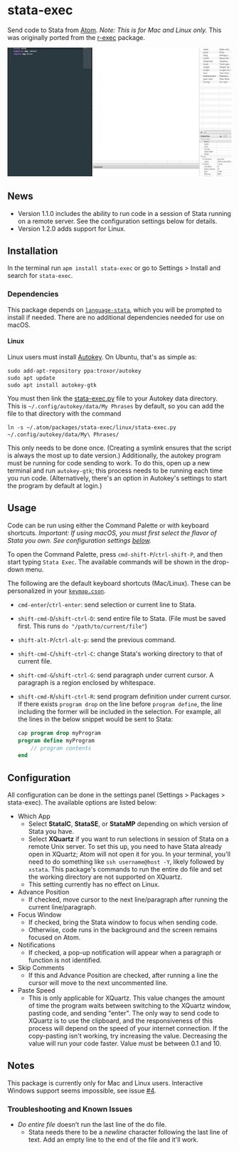 # stata-exec

Send code to Stata from [Atom](https://atom.io). _Note: This is for Mac and Linux only._ This was originally ported from the [r-exec](https://atom.io/packages/r-exec) package.

![run-command](./img/run_command.gif)

## News
- Version 1.1.0 includes the ability to run code in a session of Stata running on a remote server. See the configuration settings below for details.
- Version 1.2.0 adds support for Linux.

## Installation

In the terminal run `apm install stata-exec` or go to Settings > Install and search for `stata-exec`.

### Dependencies

This package depends on [`language-stata`](https://atom.io/packages/language-stata), which you will be prompted to install if needed. There are no additional dependencies needed for use on macOS.

#### Linux

Linux users must install [Autokey](https://github.com/autokey-py3/autokey). On Ubuntu, that's as simple as:
```
sudo add-apt-repository ppa:troxor/autokey
sudo apt update
sudo apt install autokey-gtk
```
You must then link the [stata-exec.py](./linux/stata-exec.py) file to your Autokey data directory. This is `~/.config/autokey/data/My Phrases` by default, so you can add the file to that directory with the command
```
ln -s ~/.atom/packages/stata-exec/linux/stata-exec.py ~/.config/autokey/data/My\ Phrases/
```
This only needs to be done once. (Creating a symlink ensures that the script is always the most up to date version.) Additionally, the autokey program must be running for code sending to work. To do this, open up a new terminal and run `autokey-gtk`; this process needs to be running each time you run code. (Alternatively, there's an option in Autokey's settings to start the program by default at login.)

## Usage

Code can be run using either the Command Palette or with keyboard shortcuts. _Important: If using macOS, you must first select the flavor of Stata you own. See configuration settings [below](#configuration)._

To open the Command Palette, press `cmd-shift-P`/`ctrl-shift-P`, and then start typing `Stata Exec`. The available commands will be shown in the drop-down menu.

The following are the default keyboard shortcuts (Mac/Linux). These can be personalized in your [`keymap.cson`](http://flight-manual.atom.io/behind-atom/sections/keymaps-in-depth/).
- `cmd-enter`/`ctrl-enter`: send selection or current line to Stata.
- `shift-cmd-D`/`shift-ctrl-D`: send entire file to Stata. (File must be saved first. This runs `do "/path/to/current/file"`)
- `shift-alt-P`/`ctrl-alt-p`: send the previous command.
- `shift-cmd-C`/`shift-ctrl-C`: change Stata's working directory to that of current file.
- `shift-cmd-G`/`shift-ctrl-G`: send paragraph under current cursor. A paragraph is a region enclosed by whitespace.
- `shift-cmd-R`/`shift-ctrl-R`: send program definition under current cursor. If there exists `program drop` on the line before `program define`, the line including the former will be included in the selection. For example, all the lines in the below snippet would be sent to Stata:

    ```stata
    cap program drop myProgram
    program define myProgram
        // program contents
    end
    ```

## Configuration

All configuration can be done in the settings panel (Settings > Packages > stata-exec). The available options are listed below:

- Which App
  - Select **StataIC**, **StataSE**, or **StataMP** depending on which version of Stata you have.
  - Select **XQuartz** if you want to run selections in session of Stata on a remote Unix server. To set this up, you need to have Stata already open in XQuartz; Atom will not open it for you. In your terminal, you'll need to do something like `ssh username@host -Y`, likely followed by `xstata`. This package's commands to run the entire do file and set the working directory are not supported on XQuartz.
  - This setting currently has no effect on Linux.
- Advance Position
  - If checked, move cursor to the next line/paragraph after running the current line/paragraph.
- Focus Window
  - If checked, bring the Stata window to focus when sending code.
  - Otherwise, code runs in the background and the screen remains focused on Atom.
- Notifications
  - If checked, a pop-up notification will appear when a paragraph or function is not identified.
- Skip Comments
  - If this and Advance Position are checked, after running a line the cursor will move to the next uncommented line.
- Paste Speed
  - This is only applicable for XQuartz. This value changes the amount of time the program waits between switching to the XQuartz window, pasting code, and sending "enter". The only way to send code to XQuartz is to use the clipboard, and the responsiveness of this process will depend on the speed of your internet connection. If the copy-pasting isn't working, try increasing the value. Decreasing the value will run your code faster. Value must be between 0.1 and 10.

## Notes

This package is currently only for Mac and Linux users. Interactive Windows support seems impossible, see issue [#4](https://github.com/kylebarron/stata-exec/issues/4).

### Troubleshooting and Known Issues
- _Do entire file_ doesn't run the last line of the do file.
  - Stata needs there to be a _newline_ character following the last line of text. Add an empty line to the end of the file and it'll work.

